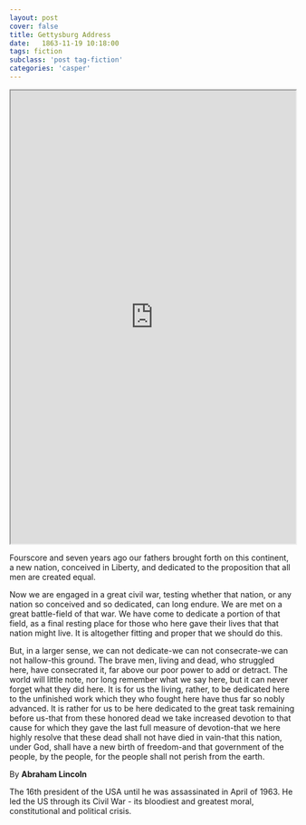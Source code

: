 ```yaml
---
layout: post
cover: false
title: Gettysburg Address
date:   1863-11-19 10:18:00
tags: fiction
subclass: 'post tag-fiction'
categories: 'casper'
---
```


<!--    Exported from Voyant Tools: http://voyant-tools.org/.
Please note that this is an early version and the API may change.
Feel free to change the height and width values below: -->
<iframe style='width: 100%; height: 800px' src='http://voyant-tools.org:80/?view=Summary&corpus=8ff1d82fb92c5db308baa27c42a9b9ec'></iframe>

Fourscore and seven years ago our fathers brought forth on this continent, a new nation, conceived in Liberty, and dedicated to the proposition that all men are created equal.

Now we are engaged in a great civil war, testing whether that nation, or any nation so conceived and so dedicated, can long endure. We are met on a great battle-field of that war. We have come to dedicate a portion of that field, as a final resting place for those who here gave their lives that that nation might live. It is altogether fitting and proper that we should do this.

But, in a larger sense, we can not dedicate-we can not consecrate-we can not hallow-this ground. The brave men, living and dead, who struggled here, have consecrated it, far above our poor power to add or detract. The world will little note, nor long remember what we say here, but it can never forget what they did here. It is for us the living, rather, to be dedicated here to the unfinished work which they who fought here have thus far so nobly advanced. It is rather for us to be here dedicated to the great task remaining before us-that from these honored dead we take increased devotion to that cause for which they gave the last full measure of devotion-that we here highly resolve that these dead shall not have died in vain-that this nation, under God, shall have a new birth of freedom-and that government of the people, by the people, for the people shall not perish from the earth.

By **Abraham Lincoln**

The 16th president of the USA until he was assassinated in April of 1963. He led the US through its Civil War - its bloodiest and greatest moral, constitutional and political crisis.

